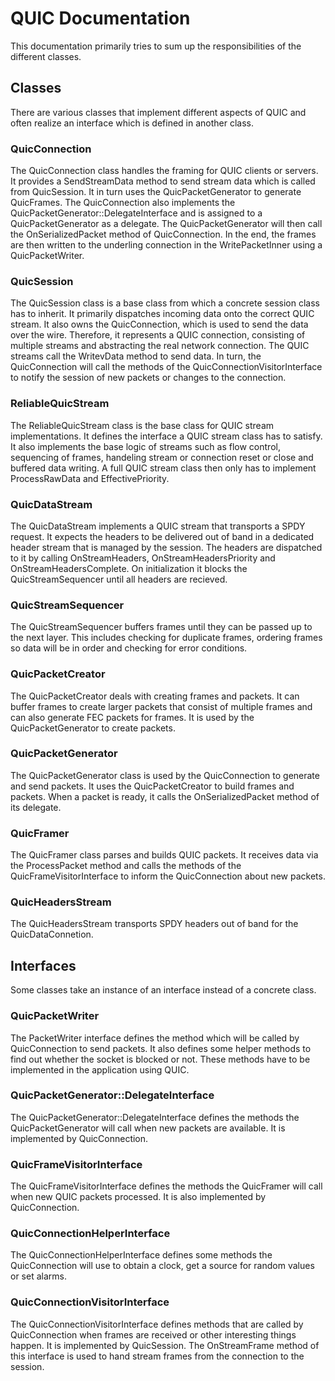 # QUIC Documentation
This documentation primarily tries to sum up the responsibilities of the different classes.

## Classes
There are various classes that implement different aspects of QUIC and often realize an interface which is defined in another class.

### QuicConnection
The QuicConnection class handles the framing for QUIC clients or servers.
It provides a SendStreamData method to send stream data which is called from QuicSession.
It in turn uses the QuicPacketGenerator to generate QuicFrames.
The QuicConnection also implements the QuicPacketGenerator::DelegateInterface and is assigned to a QuicPacketGenerator as a delegate.
The QuicPacketGenerator will then call the OnSerializedPacket method of QuicConnection.
In the end, the frames are then written to the underling connection in the WritePacketInner using a QuicPacketWriter.

### QuicSession
The QuicSession class is a base class from which a concrete session class has to inherit.
It primarily dispatches incoming data onto the correct QUIC stream.
It also owns the QuicConnection, which is used to send the data over the wire.
Therefore, it represents a QUIC connection, consisting of multiple streams and abstracting the real network connection.
The QUIC streams call the WritevData method to send data.
In turn, the QuicConnection will call the methods of the QuicConnectionVisitorInterface to notify the session of new packets or changes to the connection.

### ReliableQuicStream
The ReliableQuicStream class is the base class for QUIC stream implementations.
It defines the interface a QUIC stream class has to satisfy.
It also implements the base logic of streams such as flow control, sequencing of frames, handeling stream or connection reset or close and buffered data writing.
A full QUIC stream class then only has to implement ProcessRawData and EffectivePriority.

### QuicDataStream
The QuicDataStream implements a QUIC stream that transports a SPDY request.
It expects the headers to be delivered out of band in a dedicated header stream that is managed by the session.
The headers are dispatched to it by calling OnStreamHeaders, OnStreamHeadersPriority and OnStreamHeadersComplete.
On initialization it blocks the QuicStreamSequencer until all headers are recieved.

### QuicStreamSequencer
The QuicStreamSequencer buffers frames until they can be passed up to the next layer.
This includes checking for duplicate frames, ordering frames so data will be in order and checking for error conditions.

### QuicPacketCreator
The QuicPacketCreator deals with creating frames and packets.
It can buffer frames to create larger packets that consist of multiple frames and can also generate FEC packets for frames.
It is used by the QuicPacketGenerator to create packets.

### QuicPacketGenerator
The QuicPacketGenerator class is used by the QuicConnection to generate and send packets.
It uses the QuicPacketCreator to build frames and packets.
When a packet is ready, it calls the OnSerializedPacket method of its delegate.

### QuicFramer
The QuicFramer class parses and builds QUIC packets.
It receives data via the ProcessPacket method and calls the methods of the QuicFrameVisitorInterface to inform the QuicConnection about new packets.

### QuicHeadersStream
The QuicHeadersStream transports SPDY headers out of band for the QuicDataConnetion.

## Interfaces
Some classes take an instance of an interface instead of a concrete class.

### QuicPacketWriter
The PacketWriter interface defines the method which will be called by QuicConnection to send packets.
It also defines some helper methods to find out whether the socket is blocked or not.
These methods have to be implemented in the application using QUIC.

### QuicPacketGenerator::DelegateInterface
The QuicPacketGenerator::DelegateInterface defines the methods the QuicPacketGenerator will call when new packets are available.
It is implemented by QuicConnection.

### QuicFrameVisitorInterface
The QuicFrameVisitorInterface defines the methods the QuicFramer will call when new QUIC packets processed.
It is also implemented by QuicConnection.

### QuicConnectionHelperInterface
The QuicConnectionHelperInterface defines some methods the QuicConnection will use to obtain a clock, get a source for random values or set alarms.

### QuicConnectionVisitorInterface
The QuicConnectionVisitorInterface defines methods that are called by QuicConnection when frames are received or other interesting things happen.
It is implemented by QuicSession.
The OnStreamFrame method of this interface is used to hand stream frames from the connection to the session.
